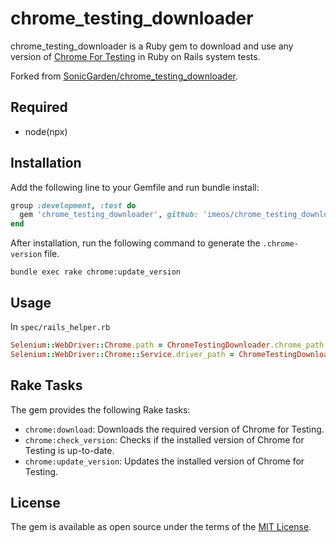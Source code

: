 # chrome_testing_downloader

chrome_testing_downloader is a Ruby gem to download and use any version of [Chrome For Testing](https://developer.chrome.com/blog/chrome-for-testing) in Ruby on Rails system tests.

Forked from [SonicGarden/chrome_testing_downloader](https://github.com/SonicGarden/chrome_testing_downloader).

## Required

- node(npx)

## Installation

Add the following line to your Gemfile and run bundle install:


```ruby
group :development, :test do
  gem 'chrome_testing_downloader', github: 'imeos/chrome_testing_downloader'
end
```

After installation, run the following command to generate the `.chrome-version` file.

```
bundle exec rake chrome:update_version
```

## Usage

In `spec/rails_helper.rb`
```ruby
Selenium::WebDriver::Chrome.path = ChromeTestingDownloader.chrome_path
Selenium::WebDriver::Chrome::Service.driver_path = ChromeTestingDownloader.chromedriver_path
```

## Rake Tasks

The gem provides the following Rake tasks:

- `chrome:download`: Downloads the required version of Chrome for Testing.
- `chrome:check_version`: Checks if the installed version of Chrome for Testing is up-to-date.
- `chrome:update_version`: Updates the installed version of Chrome for Testing.

## License

The gem is available as open source under the terms of the [MIT License](https://opensource.org/licenses/MIT).